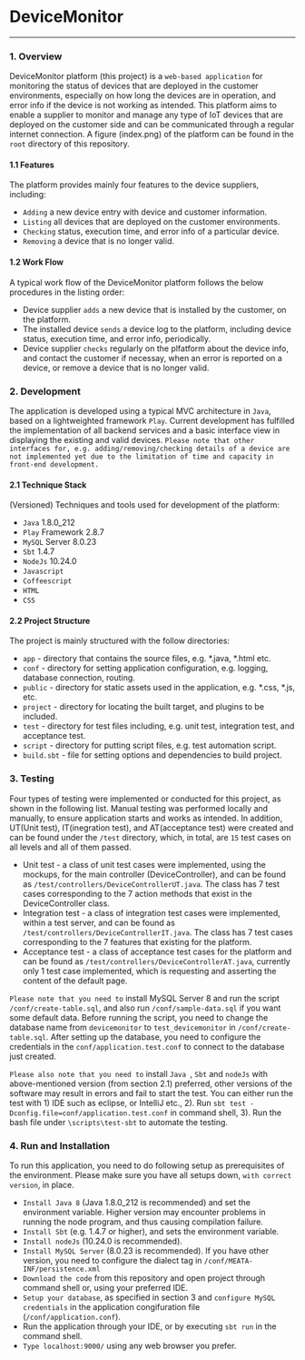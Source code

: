 # DeviceMonitor

----------------

### 1. Overview

DeviceMonitor platform (this project) is a ```web-based application``` for monitoring the status of devices that are deployed in the customer environments, especially on how long the devices are in operation, and error info if the device is not working as intended. This platform aims to enable a supplier to monitor and manage any type of IoT devices that are deployed on the customer side and can be communicated through a regular internet connection. A figure (index.png) of the platform can be found in the ```root``` directory of this repository. 

#### 1.1 Features
The platform provides mainly four features to the device suppliers, including:
- ```Adding``` a new device entry with device and customer information.
- ```Listing``` all devices that are deployed on the customer environments.
- ```Checking``` status, execution time, and error info of a particular device.
- ```Removing``` a device that is no longer valid.

#### 1.2 Work Flow
A typical work flow of the DeviceMonitor platform follows the below procedures in the listing order:
- Device supplier ```adds``` a new device that is installed by the customer,  on the platform.
- The installed device ```sends``` a device log to the platform, including device status, execution time, and error info, periodically.
- Device supplier ```checks``` regularly on the plfatform about the device info, and contact the customer if necessay, when an error is reported on a device, or remove a device that is no longer valid.

### 2. Development
The application is developed using a typical MVC architecture in ```Java```, based on a lightweighted framework ```Play```. Current development has fulfilled the implementation of all backend services and a basic interface view in displaying the existing and valid devices. ```Please note that other interfaces for, e.g. adding/removing/checking details of a device are not implemented yet due to the limitation of time and capacity in front-end development.```

#### 2.1 Technique Stack 
(Versioned) Techniques and tools used for development of the platform:
- ```Java``` 1.8.0_212 
- ```Play``` Framework 2.8.7
- ```MySQL``` Server 8.0.23
- ```Sbt``` 1.4.7
- ```NodeJs``` 10.24.0
- ```Javascript```
- ```Coffeescript```
- ```HTML```
- ```CSS```
 
#### 2.2 Project Structure
The project is mainly structured with the follow directories:
- ```app``` - directory that contains the source files, e.g. *.java, *.html etc.
- ```conf``` - directory for setting application configuration, e.g. logging, database connection, routing.
- ```public``` - directory for static assets used in the application, e.g. *.css, *.js, etc.
- ```project``` - directory for locating the built target, and plugins to be included.
- ```test``` - directory for test files including, e.g. unit test, integration test, and acceptance test.
- ```script``` - directory for putting script files, e.g. test automation script.
- ```build.sbt``` - file for setting options and dependencies to build project.

### 3. Testing

Four types of testing were implemented or conducted for this project, as shown in the following list. Manual testing was performed locally and manually, to ensure application starts and works as intended. In addition, UT(Unit test), IT(inegration test), and AT(acceptance test) were created and can be found under the ```/test``` directory, which, in total, are ```15``` test cases on all levels and all of them passed. 

- Unit test - a class of unit test cases were implemented, using the mockups, for the main controller (DeviceController), and can be found as ```/test/controllers/DeviceControllerUT.java```. The class has 7 test cases corresponding to the 7 action methods that exist in the DeviceController class.
- Integration test - a class of integration test cases were implemented, within a test server, and can be found as ```/test/controllers/DeviceControllerIT.java```. The class has 7 test cases corresponding to the 7 features that existing for the platform.
- Acceptance test - a class of acceptance test cases for the platform and can be found as ```/test/controllers/DeviceControllerAT.java```, currently only 1 test case implemented, which is requesting and asserting the content of the default page.


```Please note that you need to``` install MySQL Server 8 and run the script ```/conf/create-table.sql```, and also run ```/conf/sample-data.sql``` if you want some default data. Before running the script, you need to change the database name from ```devicemonitor``` to ```test_devicemonitor``` in ```/conf/create-table.sql```. After setting up the database, you need to configure the credentials in the ```conf/application.test.conf``` to connect to the database just created.

```Please also note that you need to``` install ```Java ```, ```Sbt``` and ```nodeJs``` with above-mentioned version (from section 2.1) preferred, other versions of the software may result in errors and fail to start the test. You can either run the test with 1) IDE such as eclipse, or IntelliJ etc., 2). Run  ```sbt test -Dconfig.file=conf/application.test.conf``` in command shell, 3). Run the bash file under ```\scripts\test-sbt``` to automate the testing.

### 4. Run and Installation

To run this application, you need to do following setup as prerequisites of the environment. Please make sure you have all setups down, ```with correct version```,  in place.
- ```Install Java 8``` (Java 1.8.0_212 is recommended) and set the environment variable. Higher version may encounter problems in running the node program, and thus causing compilation failure.
- ```Install Sbt``` (e.g. 1.4.7 or higher), and sets the environment variable.
- ```Install nodeJs``` (10.24.0 is recommended).
- ```Install MySQL Server``` (8.0.23 is recommended). If you have other version, you need to configure the dialect tag in ```/conf/MEATA-INF/persistence.xml``` 
- ```Download the code``` from this repository and open project through command shell or, using your preferred IDE.
- ```Setup your database```, as specified in section 3 and ```configure MySQL credentials``` in the application congifuration file (```/conf/application.conf```).
- Run the application through your IDE, or by executing ```sbt run``` in the command shell.
- ```Type localhost:9000/``` using any web browser you prefer.

